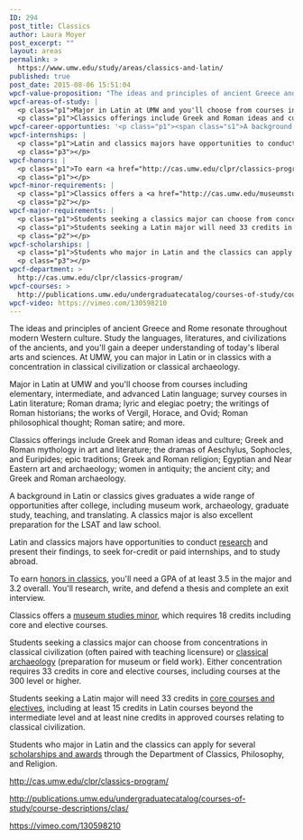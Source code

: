 ```yaml
---
ID: 294
post_title: Classics
author: Laura Moyer
post_excerpt: ""
layout: areas
permalink: >
  https://www.umw.edu/study/areas/classics-and-latin/
published: true
post_date: 2015-08-06 15:51:04
wpcf-value-proposition: "The ideas and principles of ancient Greece and Rome resonate throughout modern Western culture. Study the languages, literatures, and civilizations of the ancients, and you'll gain a deeper understanding of today's liberal arts and sciences. At UMW, you can major in Latin or in classics with a concentration in classical civilization or classical archaeology."
wpcf-areas-of-study: |
  <p class="p1">Major in Latin at UMW and you'll choose from courses including elementary, intermediate, and advanced Latin language; survey courses in Latin literature; Roman drama; lyric and elegiac poetry; the writings of Roman historians; the works of Vergil, Horace, and Ovid; Roman philosophical thought; Roman satire; and more.</p>
  <p class="p1">Classics offerings include Greek and Roman ideas and culture; Greek and Roman mythology in art and literature; the dramas of Aeschylus, Sophocles, and Euripides; epic traditions; Greek and Roman religion; Egyptian and Near Eastern art and archaeology; women in antiquity; the ancient city; and Greek and Roman archaeology.</p>
wpcf-career-opportunties: '<p class="p1"><span class="s1">A background in Latin or classics gives graduates a wide range of opportunities after college,</span> including museum work, archaeology, graduate study, teaching, and translating. A classics major is also excellent preparation for the LSAT and law school.</p>'
wpcf-internships: |
  <p class="p1">Latin and classics majors have opportunities to conduct <a href="http://cas.umw.edu/clpr/undergraduate-research/">research</a> and present their findings, to seek for-credit or paid internships, and to study abroad.</p>
  <p class="p3"></p>
wpcf-honors: |
  <p class="p1">To earn <a href="http://cas.umw.edu/clpr/classics-program/undergraduate-research-2/">honors in classics</a>, you'll need a GPA of at least 3.5 in the major and 3.2 overall. You'll research, write, and defend a thesis and complete an exit interview.</p>
  <p class="p1"></p>
wpcf-minor-requirements: |
  <p class="p1">Classics offers a <a href="http://cas.umw.edu/museumstudies/">museum studies minor</a>, which requires 18 credits including core and elective courses.</p>
  <p class="p2"></p>
wpcf-major-requirements: |
  <p class="p1">Students seeking a classics major can choose from concentrations in classical civilization (often paired with teaching licensure) or <a href="https://vimeo.com/129708065">classical archaeology</a> (preparation for museum or field work). Either concentration requires 33 credits in core and elective courses, including courses at the 300 level or higher.</p>
  <p class="p1">Students seeking a Latin major will need 33 credits in <a href="http://publications.umw.edu/undergraduatecatalog/courses-of-study/majors/latn/">core courses and electives</a>, including at least 15 credits in Latin courses beyond the intermediate level and at least nine credits in approved courses relating to classical civilization.</p>
  <p class="p2"></p>
wpcf-scholarships: |
  <p class="p1">Students who major in Latin and the classics can apply for several <a href="http://cas.umw.edu/clpr/undergraduate-scholarships-and-awards/">scholarships and awards</a> through the Department of Classics, Philosophy, and Religion.</p>
  <p class="p3"></p>
wpcf-department: >
  http://cas.umw.edu/clpr/classics-program/
wpcf-courses: >
  http://publications.umw.edu/undergraduatecatalog/courses-of-study/course-descriptions/clas/
wpcf-video: https://vimeo.com/130598210
---
```


<!-- Types Custom Fields: -->

<!-- value-proposition -->
The ideas and principles of ancient Greece and Rome resonate throughout modern Western culture. Study the languages, literatures, and civilizations of the ancients, and you'll gain a deeper understanding of today's liberal arts and sciences. At UMW, you can major in Latin or in classics with a concentration in classical civilization or classical archaeology.
<!-- End value-proposition -->

<!-- areas-of-study -->
<p class="p1">Major in Latin at UMW and you'll choose from courses including elementary, intermediate, and advanced Latin language; survey courses in Latin literature; Roman drama; lyric and elegiac poetry; the writings of Roman historians; the works of Vergil, Horace, and Ovid; Roman philosophical thought; Roman satire; and more.</p>
<p class="p1">Classics offerings include Greek and Roman ideas and culture; Greek and Roman mythology in art and literature; the dramas of Aeschylus, Sophocles, and Euripides; epic traditions; Greek and Roman religion; Egyptian and Near Eastern art and archaeology; women in antiquity; the ancient city; and Greek and Roman archaeology.</p>
<!-- End areas-of-study -->

<!-- career-opportunties -->
<p class="p1"><span class="s1">A background in Latin or classics gives graduates a wide range of opportunities after college,</span> including museum work, archaeology, graduate study, teaching, and translating. A classics major is also excellent preparation for the LSAT and law school.</p>
<!-- End career-opportunties -->

<!-- internships -->
<p class="p1">Latin and classics majors have opportunities to conduct <a href="http://cas.umw.edu/clpr/undergraduate-research/">research</a> and present their findings, to seek for-credit or paid internships, and to study abroad.</p>
<p class="p3"></p>
<!-- End internships -->

<!-- honors -->
<p class="p1">To earn <a href="http://cas.umw.edu/clpr/classics-program/undergraduate-research-2/">honors in classics</a>, you'll need a GPA of at least 3.5 in the major and 3.2 overall. You'll research, write, and defend a thesis and complete an exit interview.</p>
<p class="p1"></p>
<!-- End honors -->

<!-- minor-requirements -->
<p class="p1">Classics offers a <a href="http://cas.umw.edu/museumstudies/">museum studies minor</a>, which requires 18 credits including core and elective courses.</p>
<p class="p2"></p>
<!-- End minor-requirements -->

<!-- major-requirements -->
<p class="p1">Students seeking a classics major can choose from concentrations in classical civilization (often paired with teaching licensure) or <a href="https://vimeo.com/129708065">classical archaeology</a> (preparation for museum or field work). Either concentration requires 33 credits in core and elective courses, including courses at the 300 level or higher.</p>
<p class="p1">Students seeking a Latin major will need 33 credits in <a href="http://publications.umw.edu/undergraduatecatalog/courses-of-study/majors/latn/">core courses and electives</a>, including at least 15 credits in Latin courses beyond the intermediate level and at least nine credits in approved courses relating to classical civilization.</p>
<p class="p2"></p>
<!-- End major-requirements -->

<!-- scholarships -->
<p class="p1">Students who major in Latin and the classics can apply for several <a href="http://cas.umw.edu/clpr/undergraduate-scholarships-and-awards/">scholarships and awards</a> through the Department of Classics, Philosophy, and Religion.</p>
<p class="p3"></p>
<!-- End scholarships -->

<!-- department -->
http://cas.umw.edu/clpr/classics-program/
<!-- End department -->

<!-- courses -->
http://publications.umw.edu/undergraduatecatalog/courses-of-study/course-descriptions/clas/
<!-- End courses -->

<!-- video -->
https://vimeo.com/130598210
<!-- End video -->

<!-- End Types Custom Fields -->